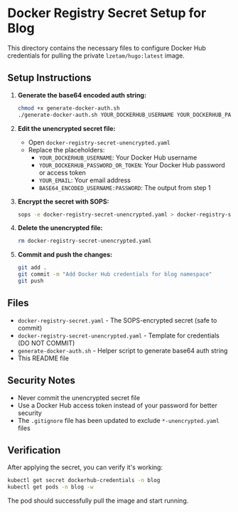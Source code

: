 # Docker Registry Secret Setup for Blog

This directory contains the necessary files to configure Docker Hub credentials for pulling the private `lzetam/hugo:latest` image.

## Setup Instructions

1. **Generate the base64 encoded auth string:**
   ```bash
   chmod +x generate-docker-auth.sh
   ./generate-docker-auth.sh YOUR_DOCKERHUB_USERNAME YOUR_DOCKERHUB_PASSWORD_OR_TOKEN
   ```

2. **Edit the unencrypted secret file:**
   - Open `docker-registry-secret-unencrypted.yaml`
   - Replace the placeholders:
     - `YOUR_DOCKERHUB_USERNAME`: Your Docker Hub username
     - `YOUR_DOCKERHUB_PASSWORD_OR_TOKEN`: Your Docker Hub password or access token
     - `YOUR_EMAIL`: Your email address
     - `BASE64_ENCODED_USERNAME:PASSWORD`: The output from step 1

3. **Encrypt the secret with SOPS:**
   ```bash
   sops -e docker-registry-secret-unencrypted.yaml > docker-registry-secret.yaml
   ```

4. **Delete the unencrypted file:**
   ```bash
   rm docker-registry-secret-unencrypted.yaml
   ```

5. **Commit and push the changes:**
   ```bash
   git add .
   git commit -m "Add Docker Hub credentials for blog namespace"
   git push
   ```

## Files

- `docker-registry-secret.yaml` - The SOPS-encrypted secret (safe to commit)
- `docker-registry-secret-unencrypted.yaml` - Template for credentials (DO NOT COMMIT)
- `generate-docker-auth.sh` - Helper script to generate base64 auth string
- This README file

## Security Notes

- Never commit the unencrypted secret file
- Use a Docker Hub access token instead of your password for better security
- The `.gitignore` file has been updated to exclude `*-unencrypted.yaml` files

## Verification

After applying the secret, you can verify it's working:

```bash
kubectl get secret dockerhub-credentials -n blog
kubectl get pods -n blog -w
```

The pod should successfully pull the image and start running.
